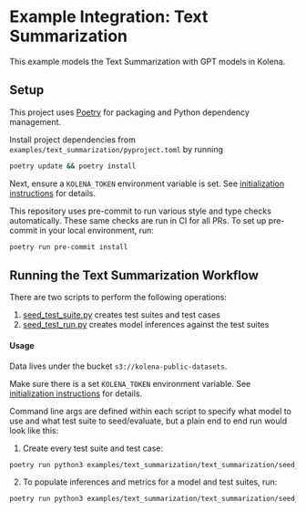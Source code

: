 # Example Integration: Text Summarization

This example models the Text Summarization with GPT models in Kolena.

## Setup

This project uses [Poetry](https://python-poetry.org/) for packaging and Python dependency management.

Install project dependencies from `examples/text_summarization/pyproject.toml` by running

```zsh
poetry update && poetry install
```

Next, ensure a `KOLENA_TOKEN` environment variable is set. See [initialization instructions](https://docs.kolena.io/testing-with-kolena/using-kolena-client#initialization) for details.

This repository uses pre-commit to run various style and type checks automatically. These same checks are run in CI for all PRs. To set up pre-commit in your local environment, run:

```zsh
poetry run pre-commit install
```

## Running the Text Summarization Workflow

There are two scripts to perform the following operations:

1. [seed_test_suite.py](seed_test_suite.py) creates test suites and test cases
2. [seed_test_run.py](seed_test_run.py) creates model inferences against the test suites

#### Usage

Data lives under the bucket `s3://kolena-public-datasets`.

Make sure there is a set `KOLENA_TOKEN` environment variable. See [initialization instructions](https://docs.kolena.io/testing-with-kolena/using-kolena-client#initialization) for details.

Command line args are defined within each script to specify what model to use and what test suite to seed/evaluate, but a plain end to end run would look like this:

1. Create every test suite and test case:

```zsh
poetry run python3 examples/text_summarization/text_summarization/seed_test_suite.py
```

2. To populate inferences and metrics for a model and test suites, run:

```zsh
poetry run python3 examples/text_summarization/text_summarization/seed_test_run.py --model_name "davinci"
```
